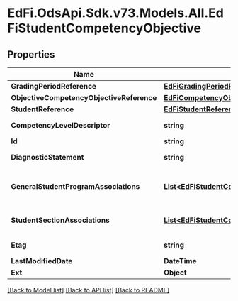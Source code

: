 # EdFi.OdsApi.Sdk.v73.Models.All.EdFiStudentCompetencyObjective

## Properties

Name | Type | Description | Notes
------------ | ------------- | ------------- | -------------
**GradingPeriodReference** | [**EdFiGradingPeriodReference**](EdFiGradingPeriodReference.md) |  | 
**ObjectiveCompetencyObjectiveReference** | [**EdFiCompetencyObjectiveReference**](EdFiCompetencyObjectiveReference.md) |  | 
**StudentReference** | [**EdFiStudentReference**](EdFiStudentReference.md) |  | 
**CompetencyLevelDescriptor** | **string** | The competency level assessed for the student for the referenced competency objective. | 
**Id** | **string** |  | [optional] 
**DiagnosticStatement** | **string** | A statement provided by the teacher that provides information in addition to the grade or assessment score. | [optional] 
**GeneralStudentProgramAssociations** | [**List&lt;EdFiStudentCompetencyObjectiveGeneralStudentProgramAssociation&gt;**](EdFiStudentCompetencyObjectiveGeneralStudentProgramAssociation.md) | An unordered collection of studentCompetencyObjectiveGeneralStudentProgramAssociations. Relates the student and program associated with the competency objective. | [optional] 
**StudentSectionAssociations** | [**List&lt;EdFiStudentCompetencyObjectiveStudentSectionAssociation&gt;**](EdFiStudentCompetencyObjectiveStudentSectionAssociation.md) | An unordered collection of studentCompetencyObjectiveStudentSectionAssociations. Relates the student and section associated with the competency objective. | [optional] 
**Etag** | **string** | A unique system-generated value that identifies the version of the resource. | [optional] 
**LastModifiedDate** | **DateTime** | The date and time the resource was last modified. | [optional] 
**Ext** | **Object** | Extensions to the StudentCompetencyObjective entity. | [optional] 

[[Back to Model list]](../../README.md#documentation-for-models) [[Back to API list]](../../README.md#documentation-for-api-endpoints) [[Back to README]](../../README.md)

